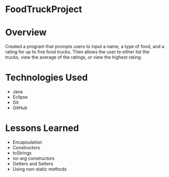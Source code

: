# FoodTruckProject

# Overview
Created a program that prompts users to input a name, a type of food, and a rating for up to five food trucks. Then allows the user to either list the trucks, view the average of the ratings, or view the highest rating.


# Technologies Used
- Java
- Eclipse
- Git
- GitHub


# Lessons Learned
- Encapsulation
- Constructors
- toStrings
- no-arg constructors
- Getters and Setters
- Using non-static methods
